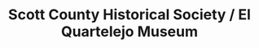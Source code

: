 ---
layout: repo
title: "Scott County Historical Society / El Quartelejo Museum"
id: 26229
permalink: repos/26229/
---